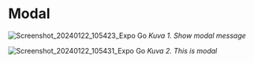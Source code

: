 # Modal

![Screenshot_20240122_105423_Expo Go](https://github.com/lavia1/Modal/assets/127945558/41e1c541-6560-4743-a2c4-152d045f1533)
*Kuva 1. Show modal message*

![Screenshot_20240122_105431_Expo Go](https://github.com/lavia1/Modal/assets/127945558/94815c5e-a9be-43e7-85f0-78f32ad56eed)
*Kuva 2. This is modal*
